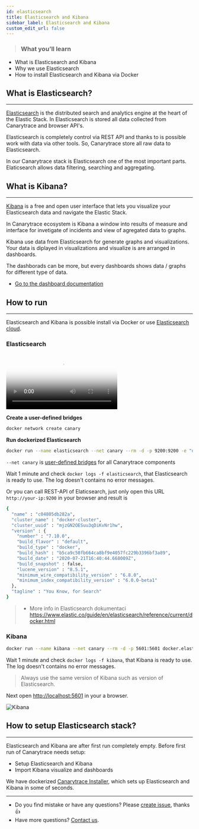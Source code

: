 ```yaml
---
id: elasticsearch
title: Elasticsearch and Kibana
sidebar_label: Elasticsearch and Kibana
custom_edit_url: false
---
```


> ### What you’ll learn
- What is Elasticsearch and Kibana
- Why we use Elasticsearch
- How to install Elasticsearch and Kibana via Docker

## What is Elasticsearch?
---
[Elasticsearch](https://www.elastic.co/elasticsearch/) is the distributed search and analytics engine at the heart of the Elastic Stack. In Elasticsearch is stored all data collected from Canarytrace and browser API's.

Elasticsearch is completely control via REST API and thanks to is possible work with data via other tools. So, Canarytrace store all raw data to Elasticsearch.

In our Canarytrace stack is Elasticsearch one of the most important parts. Elaticsearch allows data filtering, searching and aggregating.


## What is Kibana?
---

[Kibana](https://www.elastic.co/kibana/) is a free and open user interface that lets you visualize your Elasticsearch data and navigate the Elastic Stack.

In Canarytrace ecosystem is Kibana a window into results of measure and interface for invetigate of incidents and view of agregated data to graphs.

Kibana use data from Elasticsearch for generate graphs and visualizations. Your data is diplayed in visualizations and visualize is are arranged in dashboards.

The dashborads can be more, but every dashboards shows data / graphs for different type of data.

- [Go to the dashboard documentation](/docs/features/dashboards)

## How to run
---

Elasticsearch and Kibana is possible install via Docker or use [Elasticsearch cloud](https://cloud.elastic.co/login).

### Elasticsearch

<video poster="https://canarytrace.com/src/screencast/installer.png" preload autoplay controls className="screencast">
  <source type="video/mp4" src="https://canarytrace.com/src/screencast/run-elastic-kibana.mp4"></source>
</video>


**Create a user-defined bridges**

```bash
docker network create canary
```

**Run dockerized Elasticsearch**

```bash
docker run --name elasticsearch --net canary --rm -d -p 9200:9200 -e "discovery.type=single-node" docker.elastic.co/elasticsearch/elasticsearch:7.10.0 bin/elasticsearch -Enetwork.host=0.0.0.0
```

`--net canary` is [user-defined bridges](https://docs.docker.com/network/bridge/) for all Canarytrace components

Wait 1 minute and check `docker logs -f elasticsearch`, that Elasticsearch is ready to use. The log doesn't contains no error messages.

Or you can call REST-API of Elaticsearch, just only open this URL `http://your-ip:9200` in your browser and result is

```bash
{
  "name" : "c04805db282a",
  "cluster_name" : "docker-cluster",
  "cluster_uuid" : "mjzGN2OESuu3qDiKvNr1hw",
  "version" : {
    "number" : "7.10.0",
    "build_flavor" : "default",
    "build_type" : "docker",
    "build_hash" : "b5ca9c58fb664ca8bf9e4057fc229b3396bf3a89",
    "build_date" : "2020-07-21T16:40:44.668009Z",
    "build_snapshot" : false,
    "lucene_version" : "8.5.1",
    "minimum_wire_compatibility_version" : "6.8.0",
    "minimum_index_compatibility_version" : "6.0.0-beta1"
  },
  "tagline" : "You Know, for Search"
}
```

> - More info in Elasticsearch dokumentaci https://www.elastic.co/guide/en/elasticsearch/reference/current/docker.html


### Kibana

```bash
docker run --name kibana --net canary --rm -d -p 5601:5601 docker.elastic.co/kibana/kibana:7.10.1
```

Wait 1 minute and check `docker logs -f kibana`, that Kibana is ready to use. The log doesn't contains no error messages.


> Always use the same version of Kibana such as version of Elasticsearch.


Next open [http://localhost:5601](http://localhost:5601) in your a browser. 

![Kibana](https://canarytrace.com/src/screencast/kibana-home-page.png)


## How to setup Elasticsearch stack?
---

Elasticsearch and Kibana are after first run completely empty. Before first run of Canarytrace needs setup:

- Setup Elasticsearch and Kibana
- Import Kibana visualize and dashboards

We have dockerized [Canarytrace Installer](/docs/features/installer), which sets up Elasticsearch and Kibana in some of seconds.

---

- Do you find mistake or have any questions? Please [create issue](https://github.com/canarytrace/documentation/issues/new/choose), thanks 👍
- Have more questions? [Contact us](/docs/support/contactus).
